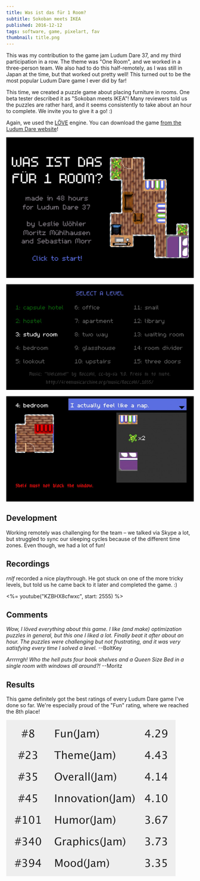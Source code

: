 ```yaml
---
title: Was ist das für 1 Room?
subtitle: Sokoban meets IKEA
published: 2016-12-12
tags: software, game, pixelart, fav
thumbnail: title.png
---
```


This was my contribution to the game jam Ludum Dare 37, and my third participation in a row. The theme was "One Room", and we worked in a three-person team. We also had to do this half-remotely, as I was still in Japan at the time, but that worked out pretty well! This turned out to be the most popular Ludum Dare game I ever did by far!

This time, we created a puzzle game about placing furniture in rooms. One beta tester described it as "Sokoban meets IKEA"! Many reviewers told us the puzzles are rather hard, and it seems consistently to take about an hour to complete. We invite you to give it a go! :)

Again, we used the [LÖVE](https://love2d.org/) engine. You can download the game [from the Ludum Dare website](http://ludumdare.com/compo/ludum-dare-37/?action=preview&uid=64665)!

[![Title of "Was ist das für 1 Room?"](title.png)](http://ludumdare.com/compo/ludum-dare-37/?action=preview&uid=64665)

![Screenshot of "Was ist das für 1 Room?"](ingame1.jpg)

![Screenshot of "Was ist das für 1 Room?"](ingame2.jpg)

## Development

Working remotely was challenging for the team – we talked via Skype a lot, but struggled to sync our sleeping cycles because of the different time zones. Even though, we had a lot of fun!

## Recordings

*rnlf* recorded a nice playthrough. He got stuck on one of the more tricky levels, but told us he came back to it later and completed the game. :)

<%= youtube("KZBHX8cfwxc", start: 2555) %>

## Comments

*Wow, I löved everything about this game. I like (and make) optimization puzzles in general, but this one I liked a lot. Finally beat it after about an hour. The puzzles were challenging but not frustrating, and it was very satisfying every time I solved a level.* --BoltKey

*Arrrrrgh! Who the hell puts four book shelves and a Queen Size Bed in a single room with windows all around?!* --Moritz

## Results

This game definitely got the best ratings of every Ludum Dare game I've done so far. We're especially proud of the "Fun" rating, where we reached the 8th place!

![](results.png)
